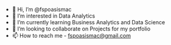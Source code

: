 - 👋 Hi, I’m @fspoasismac
- 👀 I’m interested in Data Analytics
- 🌱 I’m currently learning Business Analytics and Data Science
- 💞️ I’m looking to collaborate on Projects for my portfolio
- 📫 How to reach me  - fspoasismac@gmail.com

<!---
fspoasismac/fspoasismac is a ✨ special ✨ repository because its `README.md` (this file) appears on your GitHub profile.
You can click the Preview link to take a look at your changes.
--->
